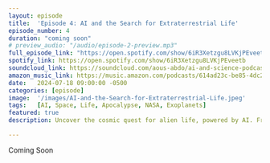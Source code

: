 ```yaml
---
layout: episode
title:  'Episode 4: AI and the Search for Extraterrestrial Life'
episode_number: 4
duration: "coming soon"
# preview_audio: "/audio/episode-2-preview.mp3"
full_episode_link: "https://open.spotify.com/show/6iR3Xetzgu8LVKjPEveetb"
spotify_link: https://open.spotify.com/show/6iR3Xetzgu8LVKjPEveetb
soundcloud_link: https://soundcloud.com/aous-abdo/ai-and-science-podcast?utm_source=clipboard&utm_medium=text&utm_campaign=social_sharing&si=5dc39ba5b4eb480a90a42091b5bd346a
amazon_music_link: https://music.amazon.com/podcasts/614ad23c-be85-4dc2-b07b-510266723045/episodes/449d2331-cf15-43c3-8522-c3bb1b7550a5/the-ai-and-science-podcast-ai-space-odyssey-exploring-the-cosmos-with-artificial-intelligence
date:   2024-07-18 09:00:00 -0500
categories: [episode]
image:  '/images/AI-and-the-Search-for-Extraterrestrial-Life.jpeg'
tags:   [AI, Space, Life, Apocalypse, NASA, Exoplanets]
featured: true
description: Uncover the cosmic quest for alien life, powered by AI. From decoding interstellar signals to spotting habitable worlds, join us as we explore how artificial intelligence is transforming our search for extraterrestrial intelligence and reshaping our understanding of life in the universe.

---
```


Coming Soon